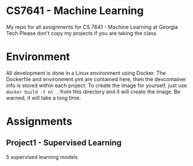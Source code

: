 # CS7641 - Machine Learning
My repo for all assignments for CS 7641 - Machine Learning at Georgia Tech
Please don't copy my projects if you are taking the class.

# Environment
All development is done in a Linux environment using Docker. The Dockerfile and environment.yml are contained here, then the devcontainer info is stored within each project. To create the image for yourself, just use `docker build -t ml .` from this directory and it will create the image. Be warned, it will take a long time.

# Assignments
## Project1 - Supervised Learning
5 supervised learning models
